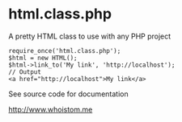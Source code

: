 html.class.php
==============

A pretty HTML class to use with any PHP project

    require_once('html.class.php');
    $html = new HTML();
    $html->link_to('My link', 'http://localhost');
    // Output
    <a href="http://localhost">My link</a>

See source code for documentation

http://www.whoistom.me